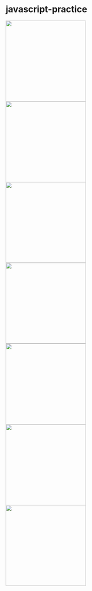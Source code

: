 # javascript-practice

<p>
<img style="width: 256px; height: 256px;" src="https://upload.wikimedia.org/wikipedia/commons/thumb/6/61/HTML5_logo_and_wordmark.svg/1024px-HTML5_logo_and_wordmark.svg.png">
<img style="width: 256px; height: 256px;" src="https://w7.pngwing.com/pngs/696/424/png-transparent-logo-css-css3-thumbnail.png">
<img style="width: 256px; height: 256px;" src="https://upload.wikimedia.org/wikipedia/commons/thumb/9/99/Unofficial_JavaScript_logo_2.svg/1200px-Unofficial_JavaScript_logo_2.svg.png">
<img style="width: 256px; height: 256px;" src="https://upload.wikimedia.org/wikipedia/commons/thumb/a/a7/React-icon.svg/2300px-React-icon.svg.png">
<img style="width: 256px; height: 256px;" src="https://miro.medium.com/max/1400/0*2V2DdOsSy98UGx0n.jpeg">
<img style="width: 256px; height: 256px;" src="http://talenthometraining.in/wp-content/uploads/2019/02/Icons-DS-01-1024x1024.png">
<img style="width: 256px; height: 256px;" src="https://www.learnsimpli.com/wp-content/uploads/2021/05/Data-structure-and-algorithms.png">
</p>
